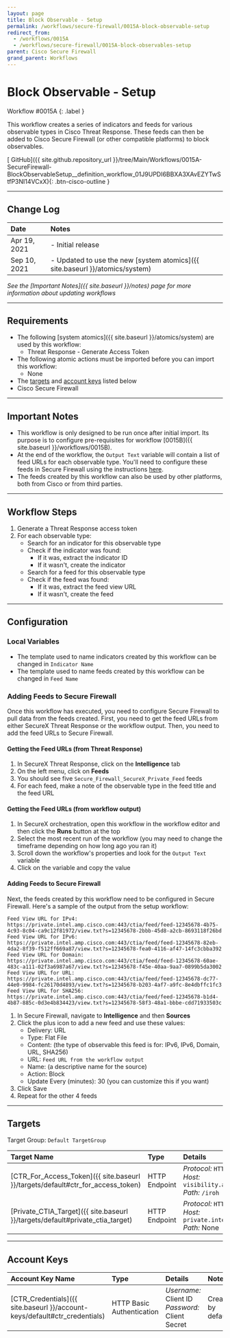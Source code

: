 ```yaml
---
layout: page
title: Block Observable - Setup
permalink: /workflows/secure-firewall/0015A-block-observable-setup
redirect_from:
  - /workflows/0015A
  - /workflows/secure-firewall/0015A-block-observables-setup
parent: Cisco Secure Firewall
grand_parent: Workflows
---
```


# Block Observable - Setup
<div markdown="1">
Workflow #0015A
{: .label }
</div>

This workflow creates a series of indicators and feeds for various observable types in Cisco Threat Response. These feeds can then be added to Cisco Secure Firewall (or other compatible platforms) to block observables.

[<i class="fab fa-github"></i> GitHub]({{ site.github.repository_url }}/tree/Main/Workflows/0015A-SecureFirewall-BlockObservableSetup__definition_workflow_01J9UPDI6BBXA3XAvEZYTwStfP3NI14VCxX){: .btn-cisco-outline }

---

## Change Log

| Date | Notes |
|:-----|:------|
| Apr 19, 2021 | - Initial release |
| Sep 10, 2021 | - Updated to use the new [system atomics]({{ site.baseurl }}/atomics/system) |

_See the [Important Notes]({{ site.baseurl }}/notes) page for more information about updating workflows_

---

## Requirements
* The following [system atomics]({{ site.baseurl }}/atomics/system) are used by this workflow:
	* Threat Response - Generate Access Token
* The following atomic actions must be imported before you can import this workflow:
	* None
* The [targets](#targets) and [account keys](#account-keys) listed below
* Cisco Secure Firewall

---

## Important Notes
* This workflow is only designed to be run once after initial import. Its purpose is to configure pre-requisites for workflow [0015B]({{ site.baseurl }}/workflows/0015B).
* At the end of the workflow, the `Output Text` variable will contain a list of feed URLs for each observable type. You'll need to configure these feeds in Secure Firewall using the instructions [here](#adding-feeds-to-secure-firewall).
* The feeds created by this workflow can also be used by other platforms, both from Cisco or from third parties.

---

## Workflow Steps
1. Generate a Threat Response access token
1. For each observable type:
	* Search for an indicator for this observable type
	* Check if the indicator was found:
		* If it was, extract the indicator ID
		* If it wasn't, create the indicator
	* Search for a feed for this observable type
	* Check if the feed was found:
		* If it was, extract the feed view URL
		* If it wasn't, create the feed

---

## Configuration

### Local Variables
* The template used to name indicators created by this workflow can be changed in `Indicator Name`
* The template used to name feeds created by this workflow can be changed in `Feed Name`

### Adding Feeds to Secure Firewall
Once this workflow has executed, you need to configure Secure Firewall to pull data from the feeds created. First, you need to get the feed URLs from either SecureX Threat Response or the workflow output. Then, you need to add the feed URLs to Secure Firewall.

#### Getting the Feed URLs (from Threat Response)
1. In SecureX Threat Response, click on the **Intelligence** tab
1. On the left menu, click on **Feeds**
1. You should see five `Secure_Firewall_SecureX_Private_Feed` feeds
1. For each feed, make a note of the observable type in the feed title and the feed URL

#### Getting the Feed URLs (from workflow output)
1. In SecureX orchestration, open this workflow in the workflow editor and then click the **Runs** button at the top
1. Select the most recent run of the workflow (you may need to change the timeframe depending on how long ago you ran it)
1. Scroll down the workflow's properties and look for the `Output Text` variable
1. Click on the variable and copy the value

#### Adding Feeds to Secure Firewall
Next, the feeds created by this workflow need to be configured in Secure Firewall. Here's a sample of the output from the setup workflow:
```
Feed View URL for IPv4: https://private.intel.amp.cisco.com:443/ctia/feed/feed-12345678-4b75-4c93-8c04-ca9c12f81972/view.txt?s=12345678-2bbb-45d8-a2cb-8693118f26bd
Feed View URL for IPv6: https://private.intel.amp.cisco.com:443/ctia/feed/feed-12345678-82eb-4da2-8f39-f512ff669a87/view.txt?s=12345678-fea0-4116-af47-14fc3cbba392
Feed View URL for Domain: https://private.intel.amp.cisco.com:443/ctia/feed/feed-12345678-60ae-483c-a111-02f3a6987a67/view.txt?s=12345678-f45e-40aa-9aa7-0899b5da3002
Feed View URL for URL: https://private.intel.amp.cisco.com:443/ctia/feed/feed-12345678-dc77-44e0-9984-fc26170d4893/view.txt?s=12345678-b203-4af7-a9fc-8e4dbffc1fc3
Feed View URL for SHA256: https://private.intel.amp.cisco.com:443/ctia/feed/feed-12345678-b1d4-4b87-885c-0d3e4b834423/view.txt?s=12345678-58f3-48a1-bbbe-cdd71933503c
```

1. In Secure Firewall, navigate to **Intelligence** and then **Sources**
1. Click the plus icon to add a new feed and use these values:
	* Delivery: URL
	* Type: Flat File
	* Content: (the type of observable this feed is for: IPv6, IPv6, Domain, URL, SHA256)
	* URL: `Feed URL from the workflow output`
	* Name: (a descriptive name for the source)
	* Action: Block
	* Update Every (minutes): 30 (you can customize this if you want)
1. Click Save
1. Repeat for the other 4 feeds

---

## Targets
Target Group: `Default TargetGroup`

| Target Name | Type | Details | Account Keys | Notes |
|:------------|:-----|:--------|:-------------|:------|
| [CTR_For_Access_Token]({{ site.baseurl }}/targets/default#ctr_for_access_token) | HTTP Endpoint | _Protocol:_ `HTTPS`<br />_Host:_ `visibility.amp.cisco.com`<br />_Path:_ `/iroh` | CTR_Credentials | Created by default |
| [Private_CTIA_Target]({{ site.baseurl }}/targets/default#private_ctia_target) | HTTP Endpoint | _Protocol:_ `HTTPS`<br />_Host:_ `private.intel.amp.cisco.com`<br />_Path:_ None | None | Created by default |

---

## Account Keys

| Account Key Name | Type | Details | Notes |
|:-----------------|:-----|:--------|:------|
| [CTR_Credentials]({{ site.baseurl }}/account-keys/default#ctr_credentials) | HTTP Basic Authentication | _Username:_ Client ID<br />_Password:_ Client Secret | Created by default |
